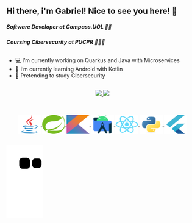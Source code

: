 ## Hi there, i'm Gabriel! Nice to see you here! 👋

##### Software Developer at Compass.UOL 🧑‍💻
##### Coursing Cibersecurity at PUCPR 👨🏻‍🎓

##

<ul>
  <li>💻 I’m currently working on Quarkus and Java with Microservices</li>
  <li>🌱 I’m currently learning Android with Kotlin</li>
  <li>🔭 Pretending to study Cibersecurity</li>
</ul>

##
  
<div align="center">
  <a href="https://github.com/gabreel05">
  <img height="180em" src="https://github-readme-stats.vercel.app/api?username=gabreel05&show_icons=true&theme=dracula&count_private=true"/>
  <img height="180em" src="https://github-readme-stats.vercel.app/api/top-langs/?username=gabreel05&layout=compact&langs_count=7&theme=dracula"/>
</div>

##

<div style="display: inline_block" align="center"><br>
  <img align="center" alt="Java" height="50" width="60" src="https://raw.githubusercontent.com/devicons/devicon/master/icons/java/java-original.svg">
  <img align="center" alt="Spring" height="50" width="60" src="https://raw.githubusercontent.com/devicons/devicon/master/icons/spring/spring-original.svg">
  <img align="center" alt="Rafa-Python" height="50" width="60" src="https://raw.githubusercontent.com/devicons/devicon/master/icons/kotlin/kotlin-original.svg">
  <img align="center" alt="Rafa-HTML" height="50" width="60" src="https://raw.githubusercontent.com/devicons/devicon/master/icons/androidstudio/androidstudio-original.svg">
  <img align="center" alt="React" height="50" width="60" src="https://raw.githubusercontent.com/devicons/devicon/master/icons/react/react-original.svg">
  <img align="center" alt="Rafa-Python" height="50" width="60" src="https://raw.githubusercontent.com/devicons/devicon/master/icons/python/python-original.svg">
  <img align="center" alt="Rafa-Python" height="50" width="60" src="https://raw.githubusercontent.com/devicons/devicon/master/icons/flutter/flutter-original.svg">
</div>

##

![Snake animation](https://github.com/gabreel05/gabreel05/blob/output/github-contribution-grid-snake.svg)
